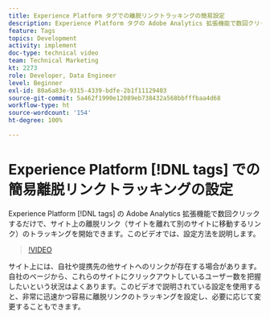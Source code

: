 ```yaml
---
title: Experience Platform タグでの離脱リンクトラッキングの簡易設定
description: Experience Platform タグの Adobe Analytics 拡張機能で数回クリックするだけで、サイト上の離脱リンク（別のサイトに移動するリンク）のトラッキングを開始できます。このビデオでは、設定方法を説明します。
feature: Tags
topics: Development
activity: implement
doc-type: technical video
team: Technical Marketing
kt: 2273
role: Developer, Data Engineer
level: Beginner
exl-id: 80a6a83e-9315-4339-bdfe-2b1f11129403
source-git-commit: 5a462f1990e12089eb738432a568bbfffbaa4d68
workflow-type: ht
source-wordcount: '154'
ht-degree: 100%

---
```


# Experience Platform [!DNL tags] での簡易離脱リンクトラッキングの設定

Experience Platform [!DNL tags] の Adobe Analytics 拡張機能で数回クリックするだけで、サイト上の離脱リンク（サイトを離れて別のサイトに移動するリンク）のトラッキングを開始できます。このビデオでは、設定方法を説明します。

>[!VIDEO](https://video.tv.adobe.com/v/25763/?quality=12&learn=on)

サイト上には、自社や提携先の他サイトへのリンクが存在する場合があります。自社のページから、これらのサイトにクリックアウトしているユーザー数を把握したいという状況はよくあります。このビデオで説明されている設定を使用すると、非常に迅速かつ容易に離脱リンクのトラッキングを設定し、必要に応じて変更することもできます。
